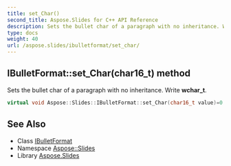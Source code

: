 ```yaml
---
title: set_Char()
second_title: Aspose.Slides for C++ API Reference
description: Sets the bullet char of a paragraph with no inheritance. Write wchar_t.
type: docs
weight: 40
url: /aspose.slides/ibulletformat/set_char/
---
```

## IBulletFormat::set_Char(char16_t) method


Sets the bullet char of a paragraph with no inheritance. Write **wchar_t**.

```cpp
virtual void Aspose::Slides::IBulletFormat::set_Char(char16_t value)=0
```

## See Also

* Class [IBulletFormat](../)
* Namespace [Aspose::Slides](../../)
* Library [Aspose.Slides](../../../)